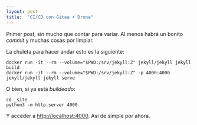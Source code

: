 ```yaml
---
layout: post
title:  "CI/CD con Gitea + Drone"
---
```

Primer post, sin mucho que contar para variar. Al menos habrá un bonito _commit_ y muchas cosas por limpiar.

La chuleta para hacer andar esto es la siguiente:

```shell
docker run -it --rm --volume="$PWD:/srv/jekyll:Z" jekyll/jekyll jekyll build
docker run -it --rm --volume="$PWD:/srv/jekyll:Z" -p 4000:4000 jekyll/jekyll jekyll serve
```

O bien, si ya está _buildeado_:

```shell
cd _site
python3 -m http.server 4000
```

Y acceder a <http://localhost:4000>. Así de simple por ahora.
